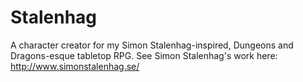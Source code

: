 # Stalenhag
A character creator for my Simon Stalenhag-inspired, Dungeons and Dragons-esque tabletop RPG. See Simon Stalenhag's work here: http://www.simonstalenhag.se/

